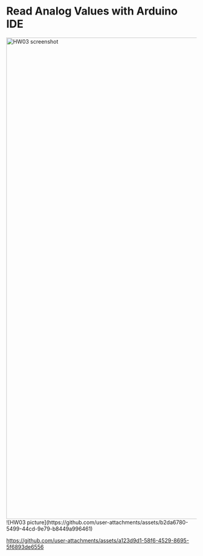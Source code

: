 # Read Analog Values with Arduino IDE
<img width="1272" alt="HW03 screenshot" src="https://github.com/user-attachments/assets/b337480f-50b4-4686-83e4-dfa7e8f25b33" />
![HW03 picture](https://github.com/user-attachments/assets/b2da6780-5499-44cd-9e79-b8449a996461)


https://github.com/user-attachments/assets/a123d9d1-58f6-4529-8695-5f6893de6556

